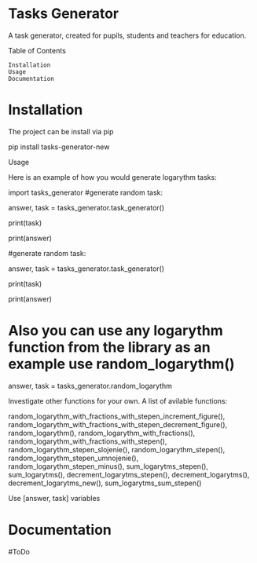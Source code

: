 # Tasks Generator


A task generator, created for pupils, students and teachers for education. 




Table of Contents

    Installation
    Usage
    Documentation

# Installation

The project can be install via pip

pip install tasks-generator-new

Usage

Here is an example of how you would generate logarythm tasks:



 import tasks_generator
   #generate random task:

answer, task = tasks_generator.task_generator()

print(task)

print(answer)


#generate random task:

answer, task = tasks_generator.task_generator()

print(task)

print(answer)

# Also you can use any logarythm function from the library as an example use random_logarythm()
answer, task = tasks_generator.random_logarythm

Investigate other functions for your own.
A list of avilable functions:

random_logarythm_with_fractions_with_stepen_increment_figure(),  
random_logarythm_with_fractions_with_stepen_decrement_figure(),	
random_logarythm(), random_logarythm_with_fractions(), 	
random_logarythm_with_fractions_with_stepen(),	
random_logarythm_stepen_slojenie(),
random_logarythm_stepen(),	
random_logarythm_stepen_umnojenie(),
random_logarythm_stepen_minus(), 
sum_logarytms_stepen(), 
sum_logarytms(), decrement_logarytms_stepen(),
decrement_logarytms(),
decrement_logarytms_new(), 
sum_logarytms_sum_stepen()


Use [answer, task] variables
 
 




# Documentation

#ToDo 
